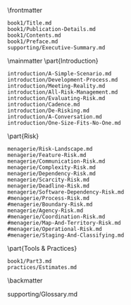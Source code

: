 

\frontmatter

```include
book1/Title.md
book1/Publication-Details.md
book1/Contents.md
book1/Preface.md
supporting/Executive-Summary.md
```

\mainmatter
\part{Introduction}

```include
introduction/A-Simple-Scenario.md
introduction/Development-Process.md
introduction/Meeting-Reality.md
introduction/All-Risk-Management.md
introduction/Evaluating-Risk.md
introduction/Cadence.md
introduction/De-Risking.md
introduction/A-Conversation.md
introduction/One-Size-Fits-No-One.md
```

\part{Risk}

```include
menagerie/Risk-Landscape.md
menagerie/Feature-Risk.md
menagerie/Communication-Risk.md
menagerie/Complexity-Risk.md
menagerie/Dependency-Risk.md
menagerie/Scarcity-Risk.md
menagerie/Deadline-Risk.md
menagerie/Software-Dependency-Risk.md
#menagerie/Process-Risk.md 
#menagerie/Boundary-Risk.md
menagerie/Agency-Risk.md 
#menagerie/Coordination-Risk.md
#menagerie/Map-And-Territory-Risk.md
#menagerie/Operational-Risk.md
#menagerie/Staging-And-Classifying.md
```

\part{Tools & Practices}

```include
book1/Part3.md
practices/Estimates.md
```

\backmatter

supporting/Glossary.md

